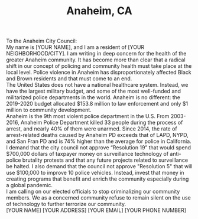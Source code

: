 ---
title: "Anaheim, CA"
permalink: "/anaheim"
name: "Letter to City Council"
city: "Anaheim"
state: "CA"
layout: "email"
recipients:
- "Publiccomment@anaheim.net"
subject: "[Add Unique Subject Line Here!]"
body: |-
    To the Anaheim City Council:

    My name is [YOUR NAME], and I am a resident of [YOUR NEIGHBORHOOD/CITY]. I am writing in deep concern for the health of the greater Anaheim community. It has become more than clear that a radical shift in our concept of policing and community health must take place at the local level. Police violence in Anaheim has disproportionately affected Black and Brown residents and that must come to an end.

    The United States does not have a national healthcare system. Instead, we have the largest military budget, and some of the most well-funded and militarized police departments in the world. Anaheim is no different: the 2019-2020 budget allocated $153.8 million to law enforcement and only $1 million to community development.

    Anaheim is the 9th most violent police department in the U.S. From 2003-2016, Anaheim Police Department killed 33 people during the process of arrest, and nearly 40% of them were unarmed. Since 2014, the rate of arrest-related deaths caused by Anaheim PD exceeds that of LAPD, NYPD, and San Fran PD and is 74% higher than the average for police in California.

    I demand that the city council not approve “Resolution 19” that would spend $700,000 dollars of taxpayer money on surveillance technology of anti-police brutality protests and that any future projects related to surveillance be halted. I also demand that the council not approve "Resolution 5" that will use $100,000 to improve 10 police vehicles. Instead, invest that money in creating programs that benefit and enrich the community especially during a global pandemic.

    I am calling on our elected officials to stop criminalizing our community members. We as a concerned community refuse to remain silent on the use of technology to further terrorize our community.

    [YOUR NAME]
    [YOUR ADDRESS]
    [YOUR EMAIL]
    [YOUR PHONE NUMBER]
---